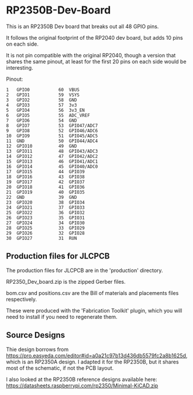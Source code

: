 # RP2350B-Dev-Board

This is an RP2350B Dev board that breaks out all 48 GPIO pins.

It follows the original footprint of the RP2040 dev board, but adds 10 pins on each side.

It is not pin compatible with the original RP2040, though a version that shares the same pinout, at least for the first 20 pins on each side would be interesting.

Pinout:

```
1	GPIO0	        60	VBUS
2	GPIO1	        59	VSYS
3	GPIO2	        58	GND
4	GPIO3	        57	3v3
5	GPIO4	        56	3v3_EN
6	GPIO5	        55	ADC_VREF
7	GPIO6	        54	GND
8	GPIO7	        53	GPIO47/ADC7
9	GPIO8	        52	GPIO46/ADC6
10	GPIO9	        51	GPIO45/ADC5
11	GND	            50	GPIO44/ADC4
12	GPIO10	        49	GND
13	GPIO11	        48	GPIO43/ADC3
14	GPIO12	        47	GPIO42/ADC2
15	GPIO13	        46	GPIO41/ADC1
16	GPIO14	        45	GPIO40/ADC0
17	GPIO15	        44	GPIO39
18	GPIO16	        43	GPIO38
19	GPIO17	        42	GPIO37
20	GPIO18	        41	GPIO36
21	GPIO19	        40	GPIO35
22	GND	            39	GND
23	GPIO20	        38	GPIO34
24	GPIO21	        37	GPIO33
25	GPIO22	        36	GPIO32
26	GPIO23	        35	GPIO31
27	GPIO24	        34	GPIO30
28	GPIO25	        33	GPIO29
29	GPIO26	        32	GPIO28
30	GPIO27	        31	RUN
```

## Production files for JLCPCB

The production files for JLCPCB are in the 'production' directory.

RP2350_Dev_board.zip is the zipped Gerber files.

bom.csv and positions.csv are the Bill of materials and placements files respectively.

These were produced with the 'Fabrication Toolkit' plugin, which you will need to install if you need to regenerate them.

## Source Designs

Thie design borrows from https://pro.easyeda.com/editor#id=a0a21c97b13d436db5579fc2a8b1625d, which is an RP2350A design. I adapted it for the RP2350B, but it shares most of the schematic, if not the PCB layout.

I also looked at the RP2350B reference designs available here: https://datasheets.raspberrypi.com/rp2350/Minimal-KiCAD.zip
